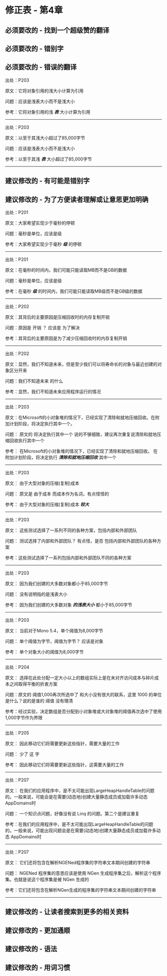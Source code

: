 # 修正表 - 第4章

## 必须要改的 - 找到一个超级赞的翻译

## 必须要改的 - 错别字

## 必须要改的 - 错误的翻译

出处：P203

原文：它将对象引用的浅大小计算为引用

问题：应该是浅表大小而不是浅大小

参考：它将对象引用的浅 ***表*** 大小计算为引用

------

出处：P203

原文：以至于其浅大小超过了85,000字节

问题：应该是浅表大小而不是浅大小

参考：以至于其浅 ***表*** 大小超过了85,000字节

------

## 建议修改的 - 有可能是错别字

## 建议修改的 - 为了方便读者理解或让意思更加明确

出处：P201

原文：大家希望实现少于毫秒的停顿

问题：毫秒是单位，应该是级

参考：大家希望实现少于毫秒 ***级*** 的停顿

------

出处：P201

原文：在毫秒的时间内，我们可能只能读取MB而不是GB的数据

问题：毫秒是单位，应该是级

参考：在毫秒 ***级*** 的时间内，我们可能只能读取MB级而不是GB级的数据

------

出处：P202

原文：其背后的主要原因是压缩回收时的内存复制开销

问题：原因是 开销 ？ 应该是 为了解决

参考：其背后的主要原因是为了减少压缩回收时的内存复制开销

------

出处：P202

原文：显然，我们不知道未来，但是至少我们可以将寿命长的对象与最近创建的对象区分开来

问题：我们不知道未来 的什么

参考：显然，我们不知道未来应用程序运行的情况

------

出处：P203

原文：在Microsoft的小对象堆的情况下，已经实现了清除和就地压缩回收。在附加计划阶段，将决定执行其中一个。

问题： 原文的 将决定执行其中一个 说的不够细致，建议再次重复说清除和就地压缩回收执行其中一个

参考： 在Microsoft的小对象堆的情况下，已经实现了清除和就地压缩回收。 在附加计划阶段，将决定执行 ***清除和就地压缩回收*** 其中一个

------

出处：P203

原文： 由于大型对象的压缩(复制)成本

问题： 原文是 由于成本 而成本作为名词，有点怪怪的

参考： 由于大型对象的压缩(复制)成本 ***较大*** 

------

出处：P203

原文： 这些测试选择了一系列不同的各种方案，包括内部和外部团队

问题： 测试选择了内部和外部团队？ 有点怪，是否 包括内部和外部团队的各种方案

参考：这些测试选择了一系列包括内部和外部团队不同的各种方案

------

出处：P203

原文： 因为我们创建的大多数对象都小于85,000字节

问题： 没有说明指的是浅表大小

参考： 因为我们创建的大多数对象 ***的浅表大小*** 都小于85,000字节

------

出处：P203

原文： 当前对于Mono 5.4，单个阈值为8,000字节

问题： 单个阈值为字节，阈值为字节？ 应该是对象

参考： 单个对象大小的阈值为8,000字节

------

出处：P204

原文： 选择在此处分配一定大小以上的数组实际上是在未对齐访问成本与碎片成本之间取得平衡的折衷方案

问题：原文的 阈值1,000再次所选中了 和大小没有很大的联系，这里 1000 的单位是什么？说的是谁的 阈值 没有理清

参考：经过实验，决定数组是否分配到小对象堆或大对象堆的阈值再次选中了使用1,000字节作为界限

------

出处：P205

原文： 因此移动它们将需要更新这些指针，需要大量的工作

问题： 少了 这 字

参考： 因此移动它们将需要更新这些指针，这需要大量的工作

------

出处：P207

原文： 在我们的应用程序中，是不太可能出现LargeHeapHandleTable的问题的。一般来说，可能会是在需要(动态地)创建大量静态成员或加载许多动态 AppDomains时

问题： 一个知识点问题，好像没有说 Linq 的问题。第二个是建议重复

参考：在我们的应用程序中，是不太可能出现LargeHeapHandleTable的问题的。一般来说，可能出现问题会是在需要(动态地)创建大量静态成员或加载许多动态 AppDomains时

------

出处：P207

原文： 它们还将包含在解析NGENed程序集的字符串文本期间创建的字符串

问题： NGENed 程序集的意思应该是使用 NGen 生成程序集之后，解析这个程序集。也就是说这个程序集是被 NGen 生成的

参考：它们还将包含在解析NGen生成的程序集的字符串文本期间创建的字符串

------

## 建议修改的 - 让读者搜索到更多的相关资料

## 建议修改的 - 更加通顺

## 建议修改的 - 语法

## 建议修改的 - 用词习惯
